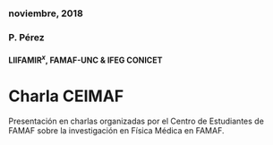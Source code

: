### noviembre, 2018
### P. Pérez
#### LIIFAMIR$^x$, FAMAF-UNC & IFEG CONICET
# Charla CEIMAF
Presentación en charlas organizadas por el Centro de Estudiantes de FAMAF sobre la investigación en Física Médica en FAMAF.
